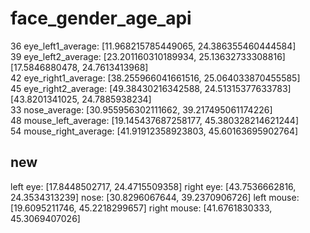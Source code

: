 # face_gender_age_api

 36 eye_left1_average:    [11.968215785449065, 24.386355460444584]<br>
 39 eye_left2_average:    [23.201160310189934, 25.13632733308816]<br>
 [17.5846880478, 24.7613413968]<br>
 42 eye_right1_average:   [38.255966041661516, 25.064033870455585]<br>
 45 eye_right2_average:   [49.38430216342588, 24.51315377633783]<br>
 [43.8201341025, 24.7885938234]<br>
 33 nose_average:         [30.955956302111662, 39.217495061174226]<br>
 48 mouse_left_average:   [19.145437687258177, 45.380328214621244]<br>
 54 mouse_right_average:  [41.91912358923803, 45.60163695902764]<br>


## new

 left eye: [17.8448502717, 24.4715509358]
 right eye: [43.7536662816, 24.3534313239]
 nose: [30.8296067644, 39.2370906726]
 left mouse: [19.6095211746, 45.2218299657]
 right mouse: [41.6761830333, 45.3069407026]

